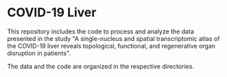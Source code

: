 # COVID-19 Liver


This repository includes the code to process and analyze the data presented in the study "A single-nucleus and spatial transcriptomic atlas of the COVID-19 liver reveals topological, functional, and regenerative organ disruption in patients".

The data and the code are organized in the respective directories.

